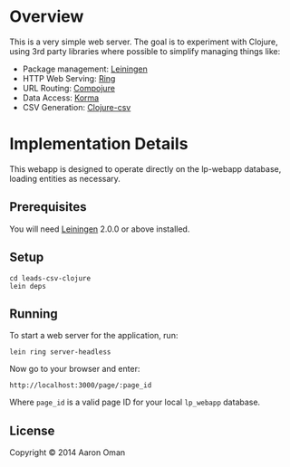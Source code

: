 # Overview

This is a very simple web server.
The goal is to experiment with Clojure, using 3rd party libraries where possible
to simplify managing things like:

- Package management: [Leiningen](http://leiningen.org/)
- HTTP Web Serving: [Ring](https://github.com/ring-clojure/ring)
- URL Routing: [Compojure](https://github.com/weavejester/compojure)
- Data Access: [Korma](http://www.sqlkorma.com/)
- CSV Generation: [Clojure-csv](https://github.com/davidsantiago/clojure-csv/blob/master/test/clojure_csv/test/core.clj)

# Implementation Details
This webapp is designed to operate directly on the lp-webapp database, loading
entities as necessary.

## Prerequisites

You will need [Leiningen][1] 2.0.0 or above installed.

[1]: https://github.com/technomancy/leiningen

## Setup

```
cd leads-csv-clojure
lein deps
```

## Running

To start a web server for the application, run:

```
lein ring server-headless
```

Now go to your browser and enter:

```
http://localhost:3000/page/:page_id
```

Where `page_id` is a valid page ID for your local `lp_webapp` database.

## License

Copyright © 2014 Aaron Oman
